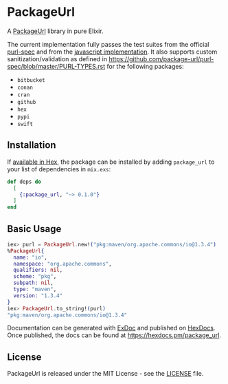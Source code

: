 # PackageUrl

A [PackageUrl](https://github.com/package-url/purl-spec) library in pure Elixir.

The current implementation fully passes the test suites from the official
[purl-spec](https://raw.githubusercontent.com/package-url/purl-spec/master/test-suite-data.json)
and from the [javascript
implementation](https://raw.githubusercontent.com/package-url/packageurl-js/master/test/data/test-suite-data.json).
It also supports custom sanitization/validation as defined in
https://github.com/package-url/purl-spec/blob/master/PURL-TYPES.rst for the
following packages:
- `bitbucket`
- `conan`
- `cran`
- `github`
- `hex`
- `pypi`
- `swift`

## Installation

If [available in Hex](https://hex.pm/docs/publish), the package can be installed
by adding `package_url` to your list of dependencies in `mix.exs`:

```elixir
def deps do
  [
    {:package_url, "~> 0.1.0"}
  ]
end
```

## Basic Usage

```elixir
iex> purl = PackageUrl.new!("pkg:maven/org.apache.commons/io@1.3.4")       
%PackageUrl{
  name: "io",
  namespace: "org.apache.commons",
  qualifiers: nil,
  scheme: "pkg",
  subpath: nil,
  type: "maven",
  version: "1.3.4"
}
iex> PackageUrl.to_string!(purl)
"pkg:maven/org.apache.commons/io@1.3.4"
```
Documentation can be generated with
[ExDoc](https://github.com/elixir-lang/ex_doc) and published on
[HexDocs](https://hexdocs.pm). Once published, the docs can be found at
<https://hexdocs.pm/package_url>.

## License

PackageUrl is released under the MIT License - see the [LICENSE](LICENSE)
file.
